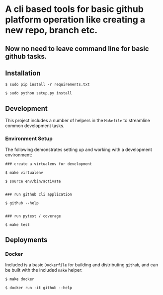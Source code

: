 # A cli based tools for basic github platform operation like creating a new repo, branch etc.
## Now no need to leave command line for basic github tasks.

## Installation

```
$ sudo pip install -r requirements.txt

$ sudo python setup.py install
```

## Development

This project includes a number of helpers in the `Makefile` to streamline common development tasks.

### Environment Setup

The following demonstrates setting up and working with a development environment:

```
### create a virtualenv for development

$ make virtualenv

$ source env/bin/activate


### run github cli application

$ github --help


### run pytest / coverage

$ make test
```


## Deployments

### Docker

Included is a basic `Dockerfile` for building and distributing `github`,
and can be built with the included `make` helper:

```
$ make docker

$ docker run -it github --help
```
